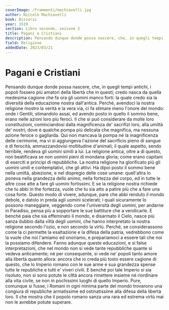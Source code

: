 ```yaml
---
coverImage: /frammenti/machiavelli.jpg
author: Niccolò Machiavelli 
book: Discorsi
year: 1519
section: Libro secondo, sezione 2
title: Pagani e Cristiani
description: Pensando dunque donde possa nascere, che, in quegli tempi antichi, i popoli fossero più amatori della libertà che in questi; credo nasca da quella medesima cagione che fa ora gli uomini manco forti
field: Religione
addedDate: 2023/03/21
---
```


# Pagani e Cristiani

Pensando dunque donde possa nascere, che, in quegli tempi antichi, i popoli fossero più amatori della libertà che in questi; credo nasca da quella medesima cagione che fa ora gli uomini manco forti: la quale credo sia la diversità della educazione nostra dall'antica. Perché, avendoci la nostra religione mostro la verità e la vera via, ci fa stimare meno l'onore del mondo: onde i Gentili, stimandolo assai, ed avendo posto in quello il sommo bene, erano nelle azioni loro più feroci. Il che si può considerare da molte loro constituzioni, cominciandosi dalla magnificenza de' sacrifizi loro, alla umiltà de' nostri; dove è qualche pompa più delicata che magnifica, ma nessuna azione feroce o gagliarda. Qui non mancava la pompa né la magnificenza delle cerimonie, ma vi si aggiungeva l'azione del sacrificio pieno di sangue e di ferocità, ammazzandovisi moltitudine d'animali; il quale aspetto, sendo terribile, rendeva gli uomini simili a lui. La religione antica, oltre a di questo, non beatificava se non uomini pieni di mondana gloria; come erano capitani di eserciti e principi di repubbliche. La nostra religione ha glorificato più gli uomini umili e contemplativi, che gli attivi. Ha dipoi posto il sommo bene nella umiltà, abiezione, e nel dispregio delle cose umane: quell'altra lo poneva nella grandezza dello animo, nella fortezza del corpo, ed in tutte le altre cose atte a fare gli uomini fortissimi. E se la religione nostra richiede che tu abbi in the fortezza, vuole che tu sia atto a patire più che a fare una cosa forte. Questo modo di vivere, adunque, pare che abbi renduto il mondo debole, e datolo in preda agli uomini scelerati; i quali sicuramente lo possono maneggiare, veggendo come l'università degli uomini, per andarne in Paradiso, pensa più a sopportare le sue battiture che a vendicarle. E benché paia che sia effeminato il mondo, e disarmato il Cielo, nasce più sanza dubbio dalla viltà degli uomini, che hanno interpretato la nostra religione secondo l'ozio, e non secondo la virtù. Perché, se considerassono come la ci permette la esaltazione e la difesa della patria, vedrebbono come la vuole che noi l'amiamo ed onoriamo, e prepariamoci a essere tali che noi la possiamo difendere. Fanno adunque queste educazioni, e si false interpretazioni, che nel mondo non si vede tante repubbliche quante si vedeva anticamente; né per consequente, si vede ne' popoli tanto amore alla libertà quanto allora: ancora che io creda più tosto essere cagione di questo, che lo Imperio romano con le sue arme e sua grandezza spense tutte le republiche e tutti e' viveri civili. E benché poi tale Imperio si sia risoluto, non si sono potute le città ancora rimettere insieme né riordinare alla vita civile, se non in pochissimi luoghi di quello Imperio. Pure, comunque si fusse, i Romani in ogni minima parte del mondo trovarono una congiura di republiche armatissime ed ostinatissime alla difesa della libertà loro. Il che mostra che il popolo romano sanza una rara ed estrema virtù mai non le avrebbe potute superare. 
